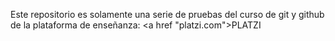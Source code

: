 Este repositorio es solamente una serie de pruebas del curso de git y github de
la plataforma de enseñanza: <a href "platzi.com">PLATZI</a>
